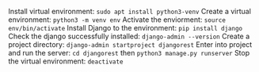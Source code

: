 Install virtual environment: `sudo apt install python3-venv`
Create a virtual environment: `python3 -m venv env`
Activate the enviorment: `source env/bin/activate`
Install Django to the environment: `pip install django`
Check the django successfully installed: `django-admin --version`
Create a project directory: `django-admin startproject djangorest`
Enter into project and run the server: `cd djangorest` then `python3 manage.py runserver`
Stop the virtual environment: `deactivate`
 